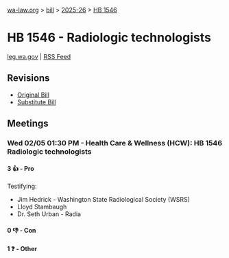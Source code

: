 [wa-law.org](/) > [bill](/bill/) > [2025-26](/bill/2025-26/) > [HB 1546](/bill/2025-26/hb/1546/)

# HB 1546 - Radiologic technologists
[leg.wa.gov](https://app.leg.wa.gov/billsummary?BillNumber=1546&Year=2025&Initiative=false) | [RSS Feed](./rss.xml)

## Revisions
* [Original Bill](1/)
* [Substitute Bill](S/)

## Meetings
### Wed 02/05 01:30 PM - Health Care & Wellness (HCW): HB 1546 Radiologic technologists
#### 3 👍 - Pro
Testifying:
* Jim Hedrick - Washington State Radiological Society (WSRS)
* Lloyd Stambaugh
* Dr. Seth Urban - Radia

#### 0 👎 - Con

#### 1 ❓ - Other
